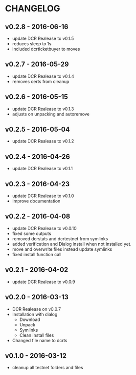 # CHANGELOG
## v0.2.8 - 2016-06-16
- update DCR Realease to v0.1.5
- reduces sleep to 1s
- included dcrticketbuyer to moves

## v0.2.7 - 2016-05-29
- update DCR Realease to v0.1.4
- removes certs from cleanup

## v0.2.6 - 2016-05-15
- update DCR Realease to v0.1.3
- adjusts on unpacking and autoremove

## v0.2.5 - 2016-05-04
- update DCR Realease to v0.1.2

## v0.2.4 - 2016-04-26
- update DCR Realease to v0.1.1

## v0.2.3 - 2016-04-23
- update DCR Realease to v0.1.0
- Improve documentation

## v0.2.2 - 2016-04-08
- update DCR Realease to v0.0.10
- fixed some outputs
- removed dcrstats and dcrtestnet from symlinks
- added verification and Dialog install when not installed yet.
- move and overwrite files instead update symlinks
- fixed install function call

## v0.2.1 - 2016-04-02
- update DCR Realease to v0.0.9

## v0.2.0 - 2016-03-13
- DCR Realease on v0.0.7
- Installation with dialog
  - Download
  - Unpack
  - Symlinks
  - Clean install files
- Changed file name to dcrts

## v0.1.0  - 2016-03-12
- cleanup all testnet folders and files
